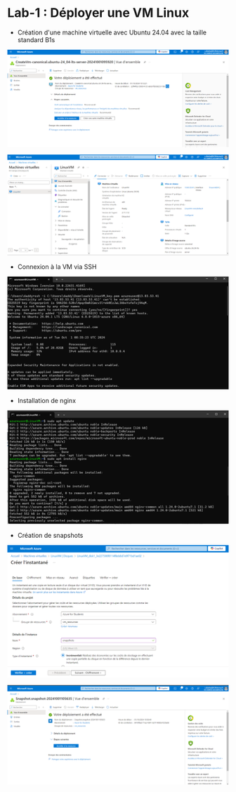 # Lab-1 : Déployer une VM Linux

- Création d'une machine virtuelle avec Ubuntu 24.04 avec la taille standard B1s

![Création de la VM](creation_vm.png)

![VM créée](image-1.png)

- Connexion à la VM via SSH

![Connexion via SSH](image-2.png)

- Installation de nginx

![Installation de nginx](image-3.png)

- Création de snapshots

![Création de snapshots](image-4.png)

![Création de snapshots](image.png)
